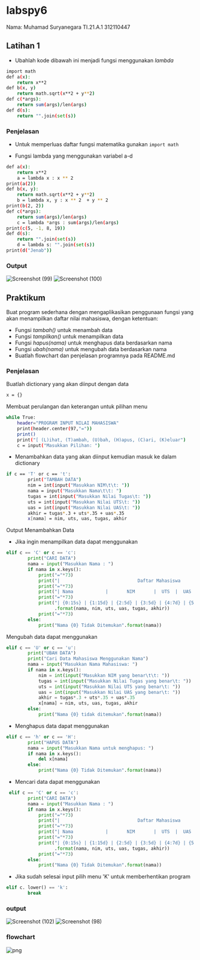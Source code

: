 # labspy6
Nama: Muhamad Suryanegara 
TI.21.A.1
312110447

## Latihan 1
- Ubahlah kode dibawah ini menjadi fungsi menggunakan *lambda*

```bash
import math
def a(x):
    return x**2
def b(x, y)
    return math.sqrt(x**2 + y**2)  
def c(*args):
    return sum(args)/len(args)
def d(s):
    return "".join(set(s))
```

### Penjelasan
- Untuk memperluas daftar fungsi matematika gunakan `import math`

- Fungsi lambda yang menggunakan variabel a-d
```baSH
def a(x):
    return x**2
    a = lambda x : x ** 2
print(a(2))
def b(x, y):
    return math.sqrt(x**2 + y**2)
    b = lambda x, y : x ** 2  + y ** 2
print(b(2, 2))
def c(*args):
    return sum(args)/len(args)
    c = lambda *args : sum(args)/len(args)
print(c(5, -1, 8, 19))
def d(s):
    return "".join(set(s))
    d = lambda s: "".join(set(s))
print(d("Jenab"))
```

### Output
![Screenshot (99)](https://user-images.githubusercontent.com/92678339/145719504-2ad0c1c2-4b9a-4889-9e9a-eff03f2f1c0e.png)
![Screenshot (100)](https://user-images.githubusercontent.com/92678339/145719518-916b0ef0-771e-4b2a-bc8e-6982e1ebdd0a.png)

## Praktikum
  Buat program sederhana dengan mengaplikasikan penggunaan fungsi yang akan menampilkan daftar nilai mahasiswa, dengan ketentuan:
 - Fungsi *tambah()* untuk menambah data
 - Fungsi *tampilkan()* untuk menampilkan data
 - Fungsi *hapus(nama)* untuk menghapus data berdasarkan nama
 - Fungsi *ubah(nama)* untuk mengubah data berdasarkan nama
 - Buatlah flowchart dan penjelasan programnya pada README.md

### Penjelasan
  Buatlah dictionary yang akan diinput dengan data
```bash
x = {}
```

  Membuat perulangan dan keterangan untuk pilihan menu
```bash
while True:
    header="PROGRAM INPUT NILAI MAHASISWA"
    print(header.center(97,"="))
    print()
    print("[ (L)ihat, (T)ambah, (U)bah, (H)apus, (C)ari, (K)eluar")
    c = input("Masukkan Pilihan: ")
```

- Menambahkan data yang akan diinput kemudian masuk ke dalam dictionary
```bash
if c == 'T' or c == 't':
        print("TAMBAH DATA")
        nim = int(input("Masukkan NIM\t\t: "))
        nama = input("Masukkan Nama\t\t: ")
        tugas = int(input("Masukkan Nilai Tugas\t: "))
        uts = int(input("Masukkan Nilai UTS\t: "))
        uas = int(input("Masukkan Nilai UAS\t: "))
        akhir = tugas*.3 + uts*.35 + uas*.35
        x[nama] = nim, uts, uas, tugas, akhir
```

Output Menambahkan Data


- Jika ingin menampilkan data dapat menggunakan
```py
elif c == 'C' or c == 'c':
        print("CARI DATA")
        nama = input("Masukkan Nama : ")
        if nama in x.keys():
            print("="*73)
            print("|                             Daftar Mahasiswa                          |")
            print("="*73)
            print("| Nama            |       NIM       |  UTS  |  UAS  |  Tugas  |  Akhir  |")
            print("="*73)
            print("| {0:15s} | {1:15d} | {2:5d} | {3:5d} | {4:7d} | {5:7.2f} |"
                  .format(nama, nim, uts, uas, tugas, akhir))
            print("="*73)
        else:
            print("Nama {0} Tidak Ditemukan".format(nama))

```

Mengubah data dapat menggunakan 
```py
elif c == 'U' or c == 'u':
        print("UBAH DATA")
        print("Cari Data Mahasiswa Menggunakan Nama")
        nama = input("Masukkan Nama Mahasiswa: ")
        if nama in x.keys():
            nim = int(input("Masukkan NIM yang benar\t\t: "))
            tugas = int(input("Masukkan Nilai Tugas yang benar\t: "))
            uts = int(input("Masukkan Nilai UTS yang benar\t: "))
            uas = int(input("Masukkan Nilai UAS yang benar\t: "))
            akhir = tugas*.3 + uts*.35 + uas*.35
            x[nama] = nim, uts, uas, tugas, akhir
        else:
            print("Nama {0} tidak ditemukan".format(nama))
```

- Menghapus data dapat menggunakan
```py
elif c == 'h' or c == 'H':
        print("HAPUS DATA")
        nama = input("Masukkan Nama untuk menghapus: ")
        if nama in x.keys():
            del x[nama]
        else:
            print("Nama {0} Tidak Ditemukan".format(nama))

```

- Mencari data dapat menggunakan
```py
 elif c == 'C' or c == 'c':
        print("CARI DATA")
        nama = input("Masukkan Nama : ")
        if nama in x.keys():
            print("="*73)
            print("|                             Daftar Mahasiswa                          |")
            print("="*73)
            print("| Nama            |       NIM       |  UTS  |  UAS  |  Tugas  |  Akhir  |")
            print("="*73)
            print("| {0:15s} | {1:15d} | {2:5d} | {3:5d} | {4:7d} | {5:7.2f} |"
                  .format(nama, nim, uts, uas, tugas, akhir))
            print("="*73)
        else:
            print("Nama {0} Tidak Ditemukan".format(nama))
```

- Jika sudah selesai input pilih menu 'K' untuk memberhentikan program
```py
elif c. lower() == 'k':
        break
```
### output
![Screenshot (102)](https://user-images.githubusercontent.com/92678339/145719619-ef075730-e202-4ae4-8c0f-3416d630d46b.png)
![Screenshot (98)](https://user-images.githubusercontent.com/92678339/145718684-097cb381-91af-48e3-b703-a3fd4b0ea286.png)

### flowchart
![png](https://user-images.githubusercontent.com/92736847/145682224-31098e61-3ef2-4f3f-872a-6326e133a49d.png)
